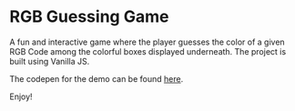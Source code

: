 # RGB Guessing Game
A fun and interactive game where the player guesses the color of a given RGB Code among the colorful boxes displayed underneath. The project is built using Vanilla JS.

The codepen for the demo can be found [here](https://codepen.io/sinharaksh1t/full/LeOKEV/).

Enjoy!
